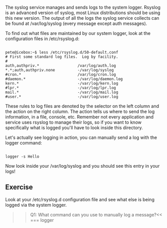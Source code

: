 The syslog service manages and sends logs to the system logger. Rsyslog is an advanced version of syslog, most Linux distributions should be using this new version. The output of all the logs the syslog service collects can be found at /var/log/syslog (every message except auth messages).

To find out what files are maintained by our system logger, look at the configuration files in /etc/rsyslog.d:

```

pete@icebox:~$ less /etc/rsyslog.d/50-default.conf 
# First some standard log files.  Log by facility.
#
auth,authpriv.*                 /var/log/auth.log
*.*;auth,authpriv.none          -/var/log/syslog
#cron.*                         /var/log/cron.log
#daemon.*                       -/var/log/daemon.log
kern.*                          -/var/log/kern.log
#lpr.*                          -/var/log/lpr.log
mail.*                          -/var/log/mail.log
#user.*                         -/var/log/user.log

```

These rules to log files are denoted by the selector on the left column and the action on the right column. The action tells us where to send the log information, in a file, console, etc. Remember not every application and service uses rsyslog to manage their logs, so if you want to know specifically what is logged you'll have to look inside this directory.

Let's actually see logging in action, you can manually send a log with the logger command:

```

logger -s Hello

```

Now look inside your /var/log/syslog and you should see this entry in your logs!

## Exercise

Look at your /etc/rsyslog.d configuration file and see what else is being logged via the system logger.

>>Q1: What command can you use to manually log a message?<<
=== logger
